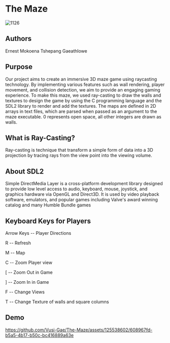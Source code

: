 # The Maze
![1126](https://github.com/Vusi-Gae/The-Maze/assets/125538602/2f799223-bb13-41da-8ab8-db93584d41b5)
## Authors
Ernest Mokoena
Tshepang Gaeathlowe
## Purpose
Our project aims to create an immersive 3D maze game using raycasting technology. By implementing various features such as wall rendering, player movement, and collision detection, we aim to provide an engaging gaming experience.
To make this maze, we used ray-casting to draw the walls and textures to design the game by using the C programming language and the SDL2 library to render and add the textures. The maps are defined in 2D arrays in text files, which are parsed when passed as an argument to the maze executable. 0 represents open space, all other integers are drawn as walls.
## What is Ray-Casting?
Ray-casting is technique that transform a simple form of data into a 3D projection by tracing rays from the view point into the viewing volume.
## About SDL2
Simple DirectMedia Layer is a cross-platform development library designed to provide low level access to audio, keyboard, mouse, joystick, and graphics hardware via OpenGL and Direct3D. It is used by video playback software, emulators, and popular games including Valve's award winning catalog and many Humble Bundle games
## Keyboard Keys for Players

Arrow Keys -- Player Directions 

R -- Refresh 

M -- Map 

C -- Zoom Player view 

[ -- Zoom Out in Game 

] -- Zoom In in Game 

F -- Change Views 

T -- Change Texture of walls and square columns

## Demo
https://github.com/Vusi-Gae/The-Maze/assets/125538602/608967fd-b5a5-4b17-b50c-bc416889a63e

